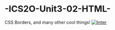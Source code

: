 # -ICS2O-Unit3-02-HTML-
CSS Borders, and many other cool things!
[![linter](https://github.com/JacksonNaufal/-ICS2O-Unit3-02-HTML-/workflows/linter/badge.svg)](https://github.com/marketplace/actions/super-linter)
